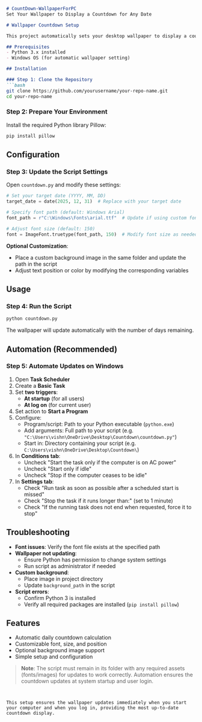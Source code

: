 ```markdown
# CountDown-WallpaperForPC
Set Your Wallpaper to Display a Countdown for Any Date

# Wallpaper Countdown Setup

This project automatically sets your desktop wallpaper to display a countdown to any date you choose. The wallpaper updates daily to show the remaining days.

## Prerequisites
- Python 3.x installed
- Windows OS (for automatic wallpaper setting)

## Installation

### Step 1: Clone the Repository
```bash
git clone https://github.com/yourusername/your-repo-name.git
cd your-repo-name
```

### Step 2: Prepare Your Environment
Install the required Python library Pillow:
```bash
pip install pillow
```

## Configuration

### Step 3: Update the Script Settings
Open `countdown.py` and modify these settings:

```python
# Set your target date (YYYY, MM, DD)
target_date = date(2025, 12, 31)  # Replace with your target date

# Specify font path (default: Windows Arial)
font_path = r"C:\Windows\Fonts\arial.ttf"  # Update if using custom font

# Adjust font size (default: 150)
font = ImageFont.truetype(font_path, 150)  # Modify font size as needed
```

**Optional Customization**:
- Place a custom background image in the same folder and update the path in the script
- Adjust text position or color by modifying the corresponding variables

## Usage

### Step 4: Run the Script
```bash
python countdown.py
```
The wallpaper will update automatically with the number of days remaining.

## Automation (Recommended)

### Step 5: Automate Updates on Windows
1. Open **Task Scheduler**
2. Create a **Basic Task**
3. Set **two triggers**:
   - **At startup** (for all users)
   - **At log on** (for current user)
4. Set action to **Start a Program**
5. Configure:
   - Program/script: Path to your Python executable (`python.exe`)
   - Add arguments: Full path to your script (e.g. `"C:\Users\vishn\OneDrive\Desktop\Countdown\countdown.py"`)
   - Start in: Directory containing your script (e.g. `C:\Users\vishn\OneDrive\Desktop\Countdown\`)
6. In **Conditions tab**:
   - Uncheck "Start the task only if the computer is on AC power"
   - Uncheck "Start only if idle"
   - Uncheck "Stop if the computer ceases to be idle"
7. In **Settings tab**:
   - Check "Run task as soon as possible after a scheduled start is missed"
   - Check "Stop the task if it runs longer than:" (set to 1 minute)
   - Check "If the running task does not end when requested, force it to stop"

## Troubleshooting
- **Font issues**: Verify the font file exists at the specified path
- **Wallpaper not updating**:
  - Ensure Python has permission to change system settings
  - Run script as administrator if needed
- **Custom background**:
  - Place image in project directory
  - Update `background_path` in the script
- **Script errors**:
  - Confirm Python 3 is installed
  - Verify all required packages are installed (`pip install pillow`)

## Features
- Automatic daily countdown calculation
- Customizable font, size, and position
- Optional background image support
- Simple setup and configuration

> **Note**: The script must remain in its folder with any required assets (fonts/images) for updates to work correctly. Automation ensures the countdown updates at system startup and user login.
```


This setup ensures the wallpaper updates immediately when you start your computer and when you log in, providing the most up-to-date countdown display.
